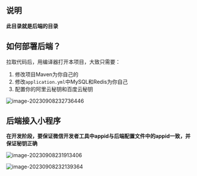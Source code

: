 

## 说明

**此目录就是后端的目录**



## 如何部署后端？

拉取代码后，用编译器打开本项目，大致只需要：

1. 修改项目Maven为你自己的
2. 修改`application.yml`中MySQL和Redis为你自己
3. 配置你的阿里云秘钥和百度云秘钥

![image-20230908232736446](https://kkbank.oss-cn-qingdao.aliyuncs.com/note-img/image-20230908232736446.png)



## 后端接入小程序

**在开发阶段，要保证微信开发者工具中appid与后端配置文件中的appid一致，并保证秘钥正确**

![image-20230908231913406](https://kkbank.oss-cn-qingdao.aliyuncs.com/note-img/image-20230908231913406.png)

![image-20230908232139364](https://kkbank.oss-cn-qingdao.aliyuncs.com/note-img/image-20230908232139364.png)











